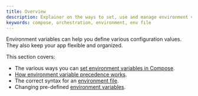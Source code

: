 ```yaml
---
title: Overview
description: Explainer on the ways to set, use and manage environment variables in Compose
keywords: compose, orchestration, environment, env file
---
```


Environment variables can help you define various configuration values. They also keep your app flexible and organized. 

This section covers:
- The various ways you can [set environment variables in Compose](set-environment-variables.md).
- [How environment variable precedence works](envvars-precedence.md).
- The correct syntax for an [environment file](env-file.md).
- Changing pre-defined [environment variables](envvars.md).